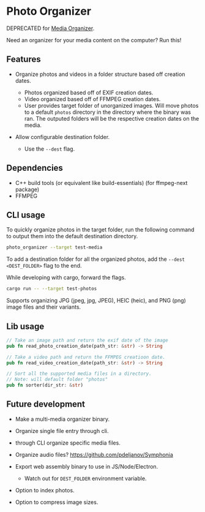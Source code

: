 # Photo Organizer

DEPRECATED for [Media Organizer](https://github.com/andrewgremlich/media_organizer).

Need an organizer for your media content on the computer? Run this!

## Features

- Organize photos and videos in a folder structure based off creation dates.

  - Photos organized based off of EXIF creation dates.
  - Video organized based off of FFMPEG creation dates.
  - User provides target folder of unorganized images. Will move photos to a default `photos` directory in the directory where the binary was ran. The outputed folders will be the respective creation dates on the media.

- Allow configurable destination folder.

  - Use the `--dest` flag.

## Dependencies

- C++ build tools (or equivalent like build-essentials) (for ffmpeg-next package)
- FFMPEG

## CLI usage

To quickly organize photos in the target folder, run the following command to output them into the default destination directory.

```bash
photo_organizer --target test-media
```

To add a destination folder for all the organized photos, add the `--dest <DEST_FOLDER>` flag to the end.

While developing with cargo, forward the flags.

```bash
cargo run -- --target test-photos
```

Supports organizing JPG (jpeg, jpg, JPEG), HEIC (heic), and PNG (png) image files and their variants.

## Lib usage

```rust
// Take an image path and return the exif date of the image
pub fn read_photo_creation_date(path_str: &str) -> String

// Take a video path and return the FFMPEG creatioon date.
pub fn read_video_creation_date(path_str: &str) -> String

// Sort all the supported media files in a directory.
// Note: will default folder "photos"
pub fn sorter(dir_str: &str)
```

## Future development

- Make a multi-media organizer binary.
- Organize single file entry through cli.
- through CLI organize specific media files.
- Organize audio files? https://github.com/pdeljanov/Symphonia
- Export web assembly binary to use in JS/Node/Electron.

  - Watch out for `DEST_FOLDER` environment variable.

- Option to index photos.
- Option to compress image sizes.
